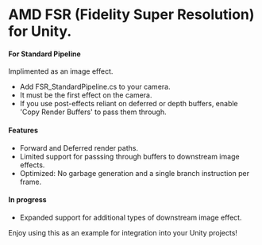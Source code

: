 # AMD FSR (Fidelity Super Resolution) for Unity.

#### For Standard Pipeline
Implimented as an image effect.
* Add FSR_StandardPipeline.cs to your camera.
* It must be the first effect on the camera.
* If you use post-effects reliant on deferred or depth buffers, enable 'Copy Render Buffers' to pass them through.

#### Features
* Forward and Deferred render paths.
* Limited support for passsing through buffers to downstream image effects.
* Optimized: No garbage generation and a single branch instruction per frame.

#### In progress
* Expanded support for additional types of downstream image effect.


Enjoy using this as an example for integration into your Unity projects!
